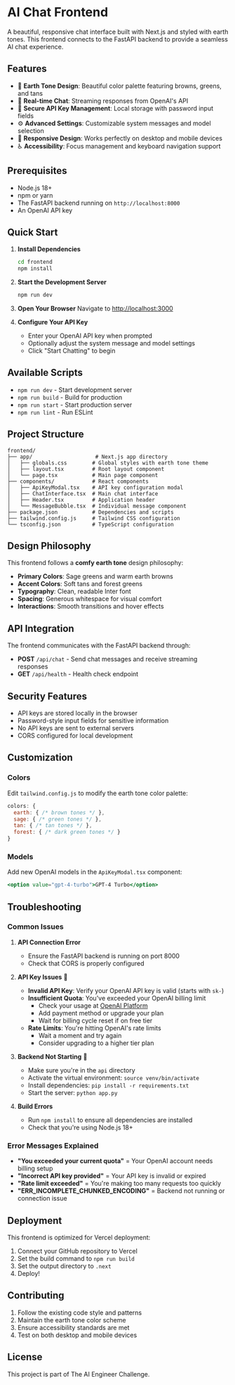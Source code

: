 # AI Chat Frontend

A beautiful, responsive chat interface built with Next.js and styled with earth tones. This frontend connects to the FastAPI backend to provide a seamless AI chat experience.

## Features

- 🌿 **Earth Tone Design**: Beautiful color palette featuring browns, greens, and tans
- 💬 **Real-time Chat**: Streaming responses from OpenAI's API
- 🔐 **Secure API Key Management**: Local storage with password input fields
- ⚙️ **Advanced Settings**: Customizable system messages and model selection
- 📱 **Responsive Design**: Works perfectly on desktop and mobile devices
- ♿ **Accessibility**: Focus management and keyboard navigation support

## Prerequisites

- Node.js 18+ 
- npm or yarn
- The FastAPI backend running on `http://localhost:8000`
- An OpenAI API key

## Quick Start

1. **Install Dependencies**
   ```bash
   cd frontend
   npm install
   ```

2. **Start the Development Server**
   ```bash
   npm run dev
   ```

3. **Open Your Browser**
   Navigate to [http://localhost:3000](http://localhost:3000)

4. **Configure Your API Key**
   - Enter your OpenAI API key when prompted
   - Optionally adjust the system message and model settings
   - Click "Start Chatting" to begin

## Available Scripts

- `npm run dev` - Start development server
- `npm run build` - Build for production
- `npm run start` - Start production server
- `npm run lint` - Run ESLint

## Project Structure

```
frontend/
├── app/                    # Next.js app directory
│   ├── globals.css        # Global styles with earth tone theme
│   ├── layout.tsx         # Root layout component
│   └── page.tsx           # Main page component
├── components/            # React components
│   ├── ApiKeyModal.tsx    # API key configuration modal
│   ├── ChatInterface.tsx  # Main chat interface
│   ├── Header.tsx         # Application header
│   └── MessageBubble.tsx  # Individual message component
├── package.json           # Dependencies and scripts
├── tailwind.config.js     # Tailwind CSS configuration
└── tsconfig.json          # TypeScript configuration
```

## Design Philosophy

This frontend follows a **comfy earth tone** design philosophy:

- **Primary Colors**: Sage greens and warm earth browns
- **Accent Colors**: Soft tans and forest greens
- **Typography**: Clean, readable Inter font
- **Spacing**: Generous whitespace for visual comfort
- **Interactions**: Smooth transitions and hover effects

## API Integration

The frontend communicates with the FastAPI backend through:

- **POST** `/api/chat` - Send chat messages and receive streaming responses
- **GET** `/api/health` - Health check endpoint

## Security Features

- API keys are stored locally in the browser
- Password-style input fields for sensitive information
- No API keys are sent to external servers
- CORS configured for local development

## Customization

### Colors
Edit `tailwind.config.js` to modify the earth tone color palette:

```javascript
colors: {
  earth: { /* brown tones */ },
  sage: { /* green tones */ },
  tan: { /* tan tones */ },
  forest: { /* dark green tones */ }
}
```

### Models
Add new OpenAI models in the `ApiKeyModal.tsx` component:

```jsx
<option value="gpt-4-turbo">GPT-4 Turbo</option>
```

## Troubleshooting

### Common Issues

1. **API Connection Error**
   - Ensure the FastAPI backend is running on port 8000
   - Check that CORS is properly configured

2. **API Key Issues** 🔑
   - **Invalid API Key**: Verify your OpenAI API key is valid (starts with `sk-`)
   - **Insufficient Quota**: You've exceeded your OpenAI billing limit
     - Check your usage at [OpenAI Platform](https://platform.openai.com/usage)
     - Add payment method or upgrade your plan
     - Wait for billing cycle reset if on free tier
   - **Rate Limits**: You're hitting OpenAI's rate limits
     - Wait a moment and try again
     - Consider upgrading to a higher tier plan

3. **Backend Not Starting** 🚀
   - Make sure you're in the `api` directory
   - Activate the virtual environment: `source venv/bin/activate`
   - Install dependencies: `pip install -r requirements.txt`
   - Start the server: `python app.py`

4. **Build Errors**
   - Run `npm install` to ensure all dependencies are installed
   - Check that you're using Node.js 18+

### Error Messages Explained

- **"You exceeded your current quota"** = Your OpenAI account needs billing setup
- **"Incorrect API key provided"** = Your API key is invalid or expired
- **"Rate limit exceeded"** = You're making too many requests too quickly
- **"ERR_INCOMPLETE_CHUNKED_ENCODING"** = Backend not running or connection issue

## Deployment

This frontend is optimized for Vercel deployment:

1. Connect your GitHub repository to Vercel
2. Set the build command to `npm run build`
3. Set the output directory to `.next`
4. Deploy!

## Contributing

1. Follow the existing code style and patterns
2. Maintain the earth tone color scheme
3. Ensure accessibility standards are met
4. Test on both desktop and mobile devices

## License

This project is part of The AI Engineer Challenge.
